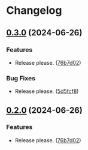 # Changelog

## [0.3.0](https://github.com/release-engineering/ASGI-Middlewares/compare/v0.2.0...v0.3.0) (2024-06-26)


### Features

* Release please. ([76b7d02](https://github.com/release-engineering/ASGI-Middlewares/commit/76b7d02de744c80e302f5e7528dce9c68c3c4d57))


### Bug Fixes

* Release please. ([5d5fcf8](https://github.com/release-engineering/ASGI-Middlewares/commit/5d5fcf870114f89a2d1aabe7bdf8b957a85857ea))

## [0.2.0](https://github.com/release-engineering/ASGI-Middlewares/compare/v0.1.0...v0.2.0) (2024-06-26)


### Features

* Release please. ([76b7d02](https://github.com/release-engineering/ASGI-Middlewares/commit/76b7d02de744c80e302f5e7528dce9c68c3c4d57))

